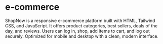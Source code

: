 # e-commerce
ShopNow is a responsive e-commerce platform built with HTML, Tailwind CSS, and JavaScript. It offers product categories, best sellers, deals of the day, and reviews. Users can log in, shop, add items to cart, and log out securely. Optimized for mobile and desktop with a clean, modern interface.
